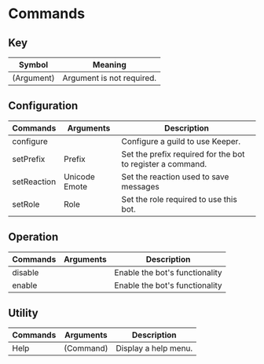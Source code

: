 # Commands

## Key 
| Symbol      | Meaning                        |
| ----------- | ------------------------------ |
| (Argument)  | Argument is not required.      |

## Configuration
| Commands    | Arguments     | Description                                                |
| ----------- | ------------- | ---------------------------------------------------------- |
| configure   |               | Configure a guild to use Keeper.                           |
| setPrefix   | Prefix        | Set the prefix required for the bot to register a command. |
| setReaction | Unicode Emote | Set the reaction used to save messages                     |
| setRole     | Role          | Set the role required to use this bot.                     |

## Operation
| Commands | Arguments | Description                    |
| -------- | --------- | ------------------------------ |
| disable  |           | Enable the bot's functionality |
| enable   |           | Enable the bot's functionality |

## Utility
| Commands | Arguments | Description          |
| -------- | --------- | -------------------- |
| Help     | (Command) | Display a help menu. |

